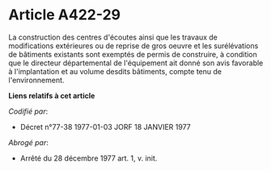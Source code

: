 # Article A422-29

La construction des centres d'écoutes ainsi que les travaux de modifications extérieures ou de reprise de gros oeuvre et les
surélévations de bâtiments existants sont exemptés de permis de construire, à condition que le directeur départemental de
l'équipement ait donné son avis favorable à l'implantation et au volume desdits bâtiments, compte tenu de l'environnement.

**Liens relatifs à cet article**

_Codifié par_:

  - Décret n°77-38 1977-01-03 JORF 18 JANVIER 1977

_Abrogé par_:

  - Arrêté du 28 décembre 1977 art. 1, v. init.
